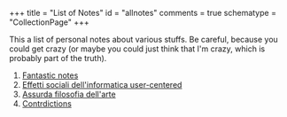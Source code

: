 +++
title = "List of Notes"
id = "allnotes"
comments = true
schematype = "CollectionPage"
+++

This a list of personal notes about various stuffs. Be careful, because you could get crazy (or maybe you could just think that I'm crazy, which is probably part of the truth).

1. [Fantastic notes](/notes/fantastic)
2. [Effetti sociali dell'informatica user-centered](/notes/user_center)
3. [Assurda filosofia dell'arte](/notes/art)
4. [Contrdictions](/notes/contradictions)
